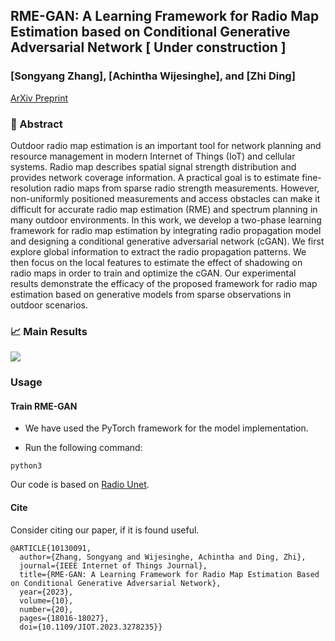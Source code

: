 ## RME-GAN: A Learning Framework for Radio Map Estimation based on Conditional Generative Adversarial Network [ Under construction ]
### [Songyang Zhang], [Achintha Wijesinghe], and [Zhi Ding]

[ArXiv Preprint](https://arxiv.org/abs/2212.12817)



### :page_with_curl: Abstract
Outdoor radio map estimation is an important tool for network planning and resource management in modern Internet of Things (IoT) and cellular systems. Radio map describes spatial signal strength distribution and provides network coverage information. A practical goal is to estimate fine-resolution radio maps from sparse radio strength measurements. However, non-uniformly positioned measurements and access obstacles can make it difficult for accurate radio map estimation (RME) and spectrum planning in many outdoor environments. In this work, we develop a two-phase learning framework for radio map estimation by integrating radio propagation model and designing a conditional generative adversarial network (cGAN). We first explore global information to extract the radio propagation patterns. We then focus on the local features to estimate the effect of shadowing on radio maps in order to train and optimize the cGAN. Our experimental results demonstrate the efficacy of the proposed framework for radio map estimation based on generative models from sparse observations in outdoor scenarios.



### :chart_with_upwards_trend: Main Results

<img src="fig1-Pagina-1.drawio.png"/>

###  Usage

#### Train RME-GAN

* We have used the PyTorch framework for the model implementation.

* Run the following command:

```
python3 
```

Our code is based on [Radio Unet](https://github.com/RonLevie/RadioUNet).

#### Cite
Consider citing our paper, if it is found useful.

```
@ARTICLE{10130091,
  author={Zhang, Songyang and Wijesinghe, Achintha and Ding, Zhi},
  journal={IEEE Internet of Things Journal}, 
  title={RME-GAN: A Learning Framework for Radio Map Estimation Based on Conditional Generative Adversarial Network}, 
  year={2023},
  volume={10},
  number={20},
  pages={18016-18027},
  doi={10.1109/JIOT.2023.3278235}}
```

